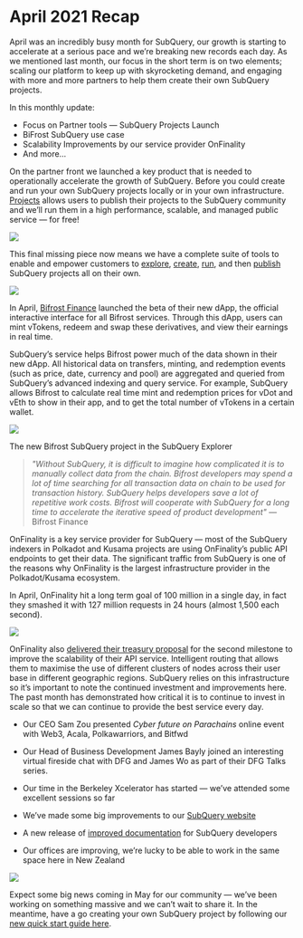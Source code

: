 # April 2021 Recap

April was an incredibly busy month for SubQuery, our growth is starting to accelerate at a serious pace and we’re breaking new records each day. As we mentioned last month, our focus in the short term is on two elements; scaling our platform to keep up with skyrocketing demand, and engaging with more and more partners to help them create their own SubQuery projects.

In this monthly update:

- Focus on Partner tools — SubQuery Projects Launch
- BiFrost SubQuery use case
- Scalability Improvements by our service provider OnFinality
- And more…

On the partner front we launched a key product that is needed to operationally accelerate the growth of SubQuery. Before you could create and run your own SubQuery projects locally or in your own infrastructure. [Projects](https://project.subquery.network/) allows users to publish their projects to the SubQuery community and we’ll run them in a high performance, scalable, and managed public service — for free!

![](https://miro.medium.com/max/1400/0*zZkmiEq5g2BbAxfl)

This final missing piece now means we have a complete suite of tools to enable and empower customers to [explore](https://explorer.subquery.network/), [create](https://doc.subquery.network/quickstart.html), [run](https://doc.subquery.network/run/indexing_query.html), and then [publish](https://doc.subquery.network/publish/publish.html#benefits) SubQuery projects all on their own.

![](https://miro.medium.com/max/1400/0*pDQgyo3phe2ZcMml)

In April, [Bifrost Finance](https://bifrost.finance/) launched the beta of their new dApp, the official interactive interface for all Bifrost services. Through this dApp, users can mint vTokens, redeem and swap these derivatives, and view their earnings in real time.

SubQuery’s service helps Bifrost power much of the data shown in their new dApp. All historical data on transfers, minting, and redemption events (such as price, date, currency and pool) are aggregated and queried from SubQuery’s advanced indexing and query service. For example, SubQuery allows Bifrost to calculate real time mint and redemption prices for vDot and vEth to show in their app, and to get the total number of vTokens in a certain wallet.

![](https://miro.medium.com/max/1400/0*heWoX8Kw1nm1iYd9)

The new Bifrost SubQuery project in the SubQuery Explorer

> _"Without SubQuery, it is difficult to imagine how complicated it is to manually collect data from the chain. Bifrost developers may spend a lot of time searching for all transaction data on chain to be used for transaction history. SubQuery helps developers save a lot of repetitive work costs. Bifrost will cooperate with SubQuery for a long time to accelerate the iterative speed of product development"_ — Bifrost Finance

OnFinality is a key service provider for SubQuery — most of the SubQuery indexers in Polkadot and Kusama projects are using OnFinality’s public API endpoints to get their data. The significant traffic from SubQuery is one of the reasons why OnFinality is the largest infrastructure provider in the Polkadot/Kusama ecosystem.

In April, OnFinality hit a long term goal of 100 million in a single day, in fact they smashed it with 127 million requests in 24 hours (almost 1,500 each second).

![](https://miro.medium.com/max/1400/0*FLq4vXluI9CTiBQ8)

OnFinality also [delivered their treasury proposal](https://kusama.polkassembly.io/treasury/72) for the second milestone to improve the scalability of their API service. Intelligent routing that allows them to maximise the use of different clusters of nodes across their user base in different geographic regions. SubQuery relies on this infrastructure so it’s important to note the continued investment and improvements here. The past month has demonstrated how critical it is to continue to invest in scale so that we can continue to provide the best service every day.

- Our CEO Sam Zou presented _Cyber future on Parachains_ online event with Web3, Acala, Polkawarriors, and Bitfwd

- Our Head of Business Development James Bayly joined an interesting virtual fireside chat with DFG and James Wo as part of their DFG Talks series.

- Our time in the Berkeley Xcelerator has started — we’ve attended some excellent sessions so far
- We’ve made some big improvements to our [SubQuery website](https://subquery.network/)
- A new release of [improved documentation](https://doc.subquery.network/) for SubQuery developers
- Our offices are improving, we’re lucky to be able to work in the same space here in New Zealand

![](https://miro.medium.com/max/1400/0*cOsJ2TLa4yqpY0Ig)

Expect some big news coming in May for our community — we’ve been working on something massive and we can’t wait to share it. In the meantime, have a go creating your own SubQuery project by following our [new quick start guide here](https://doc.subquery.network/quickstart.html).
